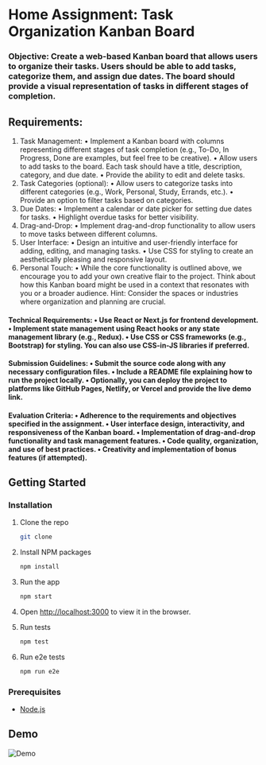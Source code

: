 # Home Assignment: Task Organization Kanban Board

### Objective: Create a web-based Kanban board that allows users to organize their tasks. Users should be able to add tasks, categorize them, and assign due dates. The board should provide a visual representation of tasks in different stages of completion.

## Requirements:

1. Task Management: • Implement a Kanban board with columns representing different stages of task completion (e.g., To-Do, In Progress, Done are examples, but feel free to be creative). • Allow users to add tasks to the board. Each task should have a title, description, category, and due date. • Provide the ability to edit and delete tasks.
2. Task Categories (optional): • Allow users to categorize tasks into different categories (e.g., Work, Personal, Study, Errands, etc.). • Provide an option to filter tasks based on categories.
3. Due Dates: • Implement a calendar or date picker for setting due dates for tasks. • Highlight overdue tasks for better visibility.
4. Drag-and-Drop: • Implement drag-and-drop functionality to allow users to move tasks between different columns.
5. User Interface: • Design an intuitive and user-friendly interface for adding, editing, and managing tasks. • Use CSS for styling to create an aesthetically pleasing and responsive layout.
6. Personal Touch: • While the core functionality is outlined above, we encourage you to add your own creative flair to the project. Think about how this Kanban board might be used in a context that resonates with you or a broader audience. Hint: Consider the spaces or industries where organization and planning are crucial.

#### Technical Requirements: • Use React or Next.js for frontend development. • Implement state management using React hooks or any state management library (e.g., Redux). • Use CSS or CSS frameworks (e.g., Bootstrap) for styling. You can also use CSS-in-JS libraries if preferred.

#### Submission Guidelines: • Submit the source code along with any necessary configuration files. • Include a README file explaining how to run the project locally. • Optionally, you can deploy the project to platforms like GitHub Pages, Netlify, or Vercel and provide the live demo link.

#### Evaluation Criteria: • Adherence to the requirements and objectives specified in the assignment. • User interface design, interactivity, and responsiveness of the Kanban board. • Implementation of drag-and-drop functionality and task management features. • Code quality, organization, and use of best practices. • Creativity and implementation of bonus features (if attempted).

## Getting Started

### Installation

1. Clone the repo
   ```sh
   git clone
   ```
2. Install NPM packages
   ```sh
   npm install
   ```
3. Run the app
   ```sh
   npm start
   ```
4. Open [http://localhost:3000](http://localhost:3000) to view it in the browser.

5. Run tests
   ```sh
   npm test
   ```
6. Run e2e tests
   ```sh
   npm run e2e
   ```

### Prerequisites

- [Node.js](https://nodejs.org/en/download/)

## Demo

![Demo](https://user-images.githubusercontent.com/43800526/137647421-2b0b5b0a-4b0a-4b0a-8b0a-9b0a2b0a2b0a.gif)
